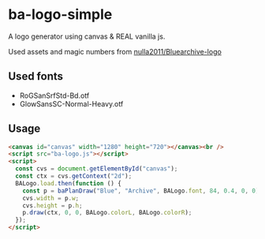 # ba-logo-simple

A logo generator using canvas & REAL vanilla js.

Used assets and magic numbers from [nulla2011/Bluearchive-logo](https://github.com/nulla2011/Bluearchive-logo)

## Used fonts

- RoGSanSrfStd-Bd.otf
- GlowSansSC-Normal-Heavy.otf

## Usage

```html
<canvas id="canvas" width="1280" height="720"></canvas><br />
<script src="ba-logo.js"></script>
<script>
  const cvs = document.getElementById("canvas");
  const ctx = cvs.getContext("2d");
  BALogo.load.then(function () {
    const p = baPlanDraw("Blue", "Archive", BALogo.font, 84, 0.4, 0, 0);
    cvs.width = p.w;
    cvs.height = p.h;
    p.draw(ctx, 0, 0, BALogo.colorL, BALogo.colorR);
  });
</script>
```
